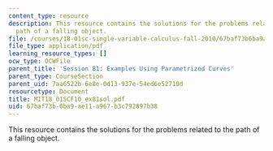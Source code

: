 ```yaml
---
content_type: resource
description: This resource contains the solutions for the problems related to the
  path of a falling object.
file: /courses/18-01sc-single-variable-calculus-fall-2010/67baf73b6ba9ae11a967b3c792897b38_MIT18_01SCF10_ex81sol.pdf
file_type: application/pdf
learning_resource_types: []
ocw_type: OCWFile
parent_title: 'Session 81: Examples Using Parametrized Curves'
parent_type: CourseSection
parent_uid: 7aa6522b-6e8e-0d13-937e-54ed6e52710d
resourcetype: Document
title: MIT18_01SCF10_ex81sol.pdf
uid: 67baf73b-6ba9-ae11-a967-b3c792897b38
---
```

This resource contains the solutions for the problems related to the path of a falling object.